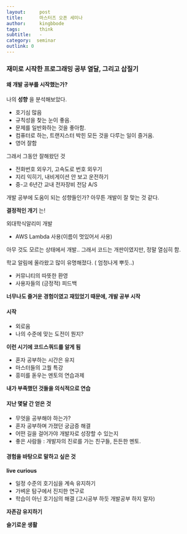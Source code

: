 ```yaml
---
layout:     post
title:      마스터즈 오픈 세미나
author:     kingbbode
tags:       think
subtitle:   -
category:  seminar
outlink: 0
---
```


### 재미로 시작한 프로그래밍 공부 열달, 그리고 삽질기

#### 왜 개발 공부를 시작했는가?

나의 **성향** 을 분석해보았다.

-	호기심 많음
-	규칙성을 찾는 눈이 좋음.
-	문제를 일반화하는 것을 좋아함.
-	컴퓨터로 하는, 트랜지스터 박힌 모든 것을 다루는 일이 즐거움.
-	영어 잘함

그래서 그동안 잘해왔던 것

-	전화번호 외우기, 고속도로 번호 외우기
-	지리 익히기, 내비게이션 안 보고 운전하기
-	중-고 6년간 교내 전자장비 전담 A/S

개발 공부에 도움이 되는 성향들인가? 아무튼 개발이 잘 맞는 것 같다.

**결정적인 개기** 는!

외대학식알리미 개발

-	AWS Lambda 사용(이름이 멋있어서 사용)

아무 것도 모르는 상태에서 개발.. 그래서 코드는 개판이였지만, 정말 열심히 함.

학교 알림에 올라왔고 많이 유명해졌다. ( 엄청나게 뿌듯..)

-	커뮤니티의 따뜻한 환영
-	사용자들의 (긍정적) 피드백

**너무나도 즐거운 경험이였고 재밌었기 때문에, 개발 공부 시작**

#### 시작

-	외로움
-	나의 수준에 맞는 도전이 뭔지?

**이런 시기에 코드스쿼드를 알게 됨**

-	혼자 공부하는 시간은 유지
-	마스터들의 고퀄 특강
-	흥미를 돋우는 멘토의 연습과제

**내가 부족했던 것들을 의식적으로 연습**

#### 지난 몇달 간 얻은 것

-	무엇을 공부해야 하는가?
-	혼자 공부하며 가졌던 궁금증 해결
-	어떤 길을 걸어가야 개발자로 성장할 수 있는지
-	좋은 사람들 : 개발자의 진로를 가는 친구들, 든든한 멘토.

#### 경험을 바탕으로 말하고 싶은 것

**live curious**

-	일정 수준의 호기심을 계속 유지하기
-	가벼운 탐구에서 진지한 연구로
-	학습이 아닌 호기심의 해결 (고시공부 하듯 개발공부 하지 말자)

**자존감 유지하기**

**슬기로운 생활**
